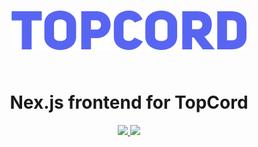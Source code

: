 <div style="padding: 5%; margin: 2.5%; 0" align="center">
    <img src="../github-logo.png" />
</div>
<h1 align="center">Nex.js frontend for TopCord</h1>

<div align="center">
    <a href="https://discord.gg/ryk4K5kRJq">
        <img src="https://img.shields.io/discord/761596363795988561" />
    </a>
       <a href="https://github.com/vitaliyirtlach/riod.js">
        <img src="https://img.shields.io/github/stars/TopCord-Team/bots.topcord.ru?style=social" />
    </a>
</div>
